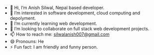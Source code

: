 - 👋 Hi, I’m Anish Silwal, Nepal based developer.
- 👀 I’m interested in software development, cloud computing and depolyment.
- 🌱 I’m currently learning web development.
- 💞️ I’m looking to collaborate on full stack web development projects.
- 📫 How to reach me: silwalanish007@gmail.com
- 😄 Pronouns: He
- ⚡ Fun fact: I am friendly and funny person.

<!---
AnishSilwal42/AnishSilwal42 is a ✨ special ✨ repository because its `README.md` (this file) appears on your GitHub profile.
You can click the Preview link to take a look at your changes.
--->

